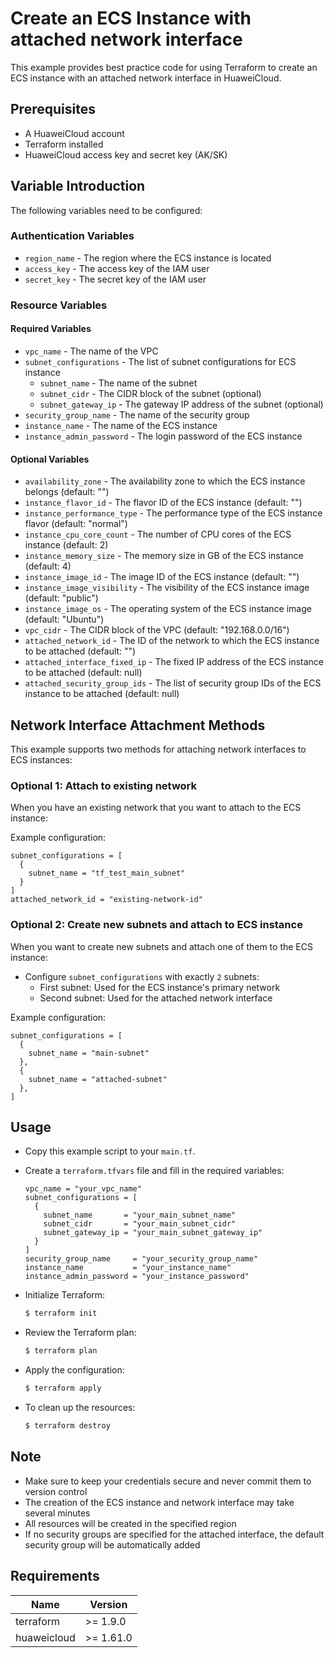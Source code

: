 # Create an ECS Instance with attached network interface

This example provides best practice code for using Terraform to create an ECS instance with an attached
network interface in HuaweiCloud.

## Prerequisites

* A HuaweiCloud account
* Terraform installed
* HuaweiCloud access key and secret key (AK/SK)

## Variable Introduction

The following variables need to be configured:

### Authentication Variables

* `region_name` - The region where the ECS instance is located
* `access_key`  - The access key of the IAM user
* `secret_key`  - The secret key of the IAM user

### Resource Variables

#### Required Variables

* `vpc_name` - The name of the VPC
* `subnet_configurations` - The list of subnet configurations for ECS instance
  - `subnet_name` - The name of the subnet
  - `subnet_cidr` - The CIDR block of the subnet (optional)
  - `subnet_gateway_ip` - The gateway IP address of the subnet (optional)
* `security_group_name` - The name of the security group
* `instance_name` - The name of the ECS instance
* `instance_admin_password` - The login password of the ECS instance

#### Optional Variables

* `availability_zone` - The availability zone to which the ECS instance belongs (default: "")
* `instance_flavor_id` - The flavor ID of the ECS instance (default: "")
* `instance_performance_type` - The performance type of the ECS instance flavor (default: "normal")
* `instance_cpu_core_count` - The number of CPU cores of the ECS instance (default: 2)
* `instance_memory_size` - The memory size in GB of the ECS instance (default: 4)
* `instance_image_id` - The image ID of the ECS instance (default: "")
* `instance_image_visibility` - The visibility of the ECS instance image (default: "public")
* `instance_image_os` - The operating system of the ECS instance image (default: "Ubuntu")
* `vpc_cidr` - The CIDR block of the VPC (default: "192.168.0.0/16")
* `attached_network_id` - The ID of the network to which the ECS instance to be attached (default: "")
* `attached_interface_fixed_ip` - The fixed IP address of the ECS instance to be attached (default: null)
* `attached_security_group_ids` - The list of security group IDs of the ECS instance to be attached (default: null)

## Network Interface Attachment Methods

This example supports two methods for attaching network interfaces to ECS instances:

### Optional 1: Attach to existing network

When you have an existing network that you want to attach to the ECS instance:

Example configuration:

```hcl
subnet_configurations = [
  {
    subnet_name = "tf_test_main_subnet"
  }
]
attached_network_id = "existing-network-id"
```

### Optional 2: Create new subnets and attach to ECS instance

When you want to create new subnets and attach one of them to the ECS instance:

* Configure `subnet_configurations` with exactly `2` subnets:
  - First subnet: Used for the ECS instance's primary network
  - Second subnet: Used for the attached network interface

Example configuration:

```hcl
subnet_configurations = [
  {
    subnet_name = "main-subnet"
  },
  {
    subnet_name = "attached-subnet"
  },
]
```

## Usage

* Copy this example script to your `main.tf`.

* Create a `terraform.tfvars` file and fill in the required variables:

  ```hcl
  vpc_name = "your_vpc_name"
  subnet_configurations = [
    {
      subnet_name       = "your_main_subnet_name"
      subnet_cidr       = "your_main_subnet_cidr"
      subnet_gateway_ip = "your_main_subnet_gateway_ip"
    }
  ]
  security_group_name     = "your_security_group_name"
  instance_name           = "your_instance_name"
  instance_admin_password = "your_instance_password"
  ```

* Initialize Terraform:

  ```bash
  $ terraform init
  ```

* Review the Terraform plan:

  ```bash
  $ terraform plan
  ```

* Apply the configuration:

  ```bash
  $ terraform apply
  ```

* To clean up the resources:

  ```bash
  $ terraform destroy
  ```

## Note

* Make sure to keep your credentials secure and never commit them to version control
* The creation of the ECS instance and network interface may take several minutes
* All resources will be created in the specified region
* If no security groups are specified for the attached interface, the default security group will be automatically added

## Requirements

| Name         | Version     |
| ------------ | ----------- |
| terraform | >= 1.9.0   |
| huaweicloud | >= 1.61.0   |
